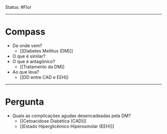Status: #Flor 

---
# Compass
- De onde vem?
	- [[Diabetes Mellitus (DM)]]
- O que é similar?
- O que é antagônico?
	- [[Tratamento da DM]]
- Ao que leva?
	- [[DD entre CAD e EEH]]

----
# Pergunta
- Quais as complicações agudas desencadeadas pela DM?
	- [[Cetoacidose Diabética (CAD)]]
	- [[Estado Hiperglicêmico Hiperosmolar (EEH)]] 
